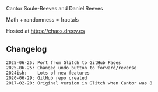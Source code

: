 Cantor Soule-Reeves and Daniel Reeves

Math + randomness = fractals

Hosted at https://chaos.dreev.es

## Changelog

```
2025-06-25: Port from Glitch to GitHub Pages
2025-06-25: Changed undo button to forward/reverse
2024ish:    Lots of new features
2020-06-29: GitHub repo created
2017-02-20: Original version in Glitch when Cantor was 8
```
